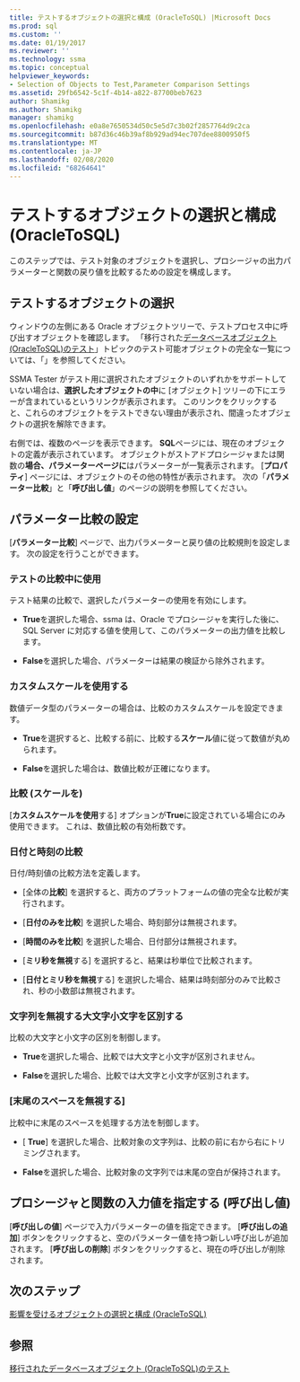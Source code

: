 ```yaml
---
title: テストするオブジェクトの選択と構成 (OracleToSQL) |Microsoft Docs
ms.prod: sql
ms.custom: ''
ms.date: 01/19/2017
ms.reviewer: ''
ms.technology: ssma
ms.topic: conceptual
helpviewer_keywords:
- Selection of Objects to Test,Parameter Comparison Settings
ms.assetid: 29fb6542-5c1f-4b14-a822-87700beb7623
author: Shamikg
ms.author: Shamikg
manager: shamikg
ms.openlocfilehash: e0a8e7650534d50c5e5d7c3b02f2857764d9c2ca
ms.sourcegitcommit: b87d36c46b39af8b929ad94ec707dee8800950f5
ms.translationtype: MT
ms.contentlocale: ja-JP
ms.lasthandoff: 02/08/2020
ms.locfileid: "68264641"
---
```

# <a name="selecting-and-configuring-objects-to-test-oracletosql"></a>テストするオブジェクトの選択と構成 (OracleToSQL)
このステップでは、テスト対象のオブジェクトを選択し、プロシージャの出力パラメーターと関数の戻り値を比較するための設定を構成します。  
  
## <a name="selection-of-objects-to-test"></a>テストするオブジェクトの選択  
ウィンドウの左側にある Oracle オブジェクトツリーで、テストプロセス中に呼び出すオブジェクトを確認します。 「移行された[データベースオブジェクト &#40;OracleToSQL&#41;のテスト](../../ssma/oracle/testing-migrated-database-objects-oracletosql.md)」トピックのテスト可能オブジェクトの完全な一覧については、「」を参照してください。  
  
SSMA Tester がテスト用に選択されたオブジェクトのいずれかをサポートしていない場合は、**選択したオブジェクトの中**に [オブジェクト] ツリーの下にエラーが含まれているというリンクが表示されます。 このリンクをクリックすると、これらのオブジェクトをテストできない理由が表示され、間違ったオブジェクトの選択を解除できます。  
  
右側では、複数のページを表示できます。 **SQL**ページには、現在のオブジェクトの定義が表示されています。 オブジェクトがストアドプロシージャまたは関数の**場合、パラメーターページに**はパラメーターが一覧表示されます。 [**プロパティ**] ページには、オブジェクトのその他の特性が表示されます。 次の「**パラメーター比較**」と「**呼び出し値**」のページの説明を参照してください。  
  
## <a name="parameter-comparison-settings"></a>パラメーター比較の設定  
[**パラメーター比較**] ページで、出力パラメーターと戻り値の比較規則を設定します。 次の設定を行うことができます。  
  
### <a name="use-during-test-comparisons"></a>テストの比較中に使用  
テスト結果の比較で、選択したパラメーターの使用を有効にします。  
  
-   **True**を選択した場合、ssma は、Oracle でプロシージャを実行した後に、SQL Server に対応する値を使用して、このパラメーターの出力値を比較します。
  
-   **False**を選択した場合、パラメーターは結果の検証から除外されます。  
  
### <a name="use-custom-scale"></a>カスタムスケールを使用する  
数値データ型のパラメーターの場合は、比較のカスタムスケールを設定できます。  
  
-   **True**を選択すると、比較する前に、比較する**スケール**値に従って数値が丸められます。  
  
-   **False**を選択した場合は、数値比較が正確になります。  
  
### <a name="comparing-scale"></a>比較 (スケールを)  
[**カスタムスケールを使用**する] オプションが**True**に設定されている場合にのみ使用できます。 これは、数値比較の有効桁数です。  
  
### <a name="date-time-comparing"></a>日付と時刻の比較  
日付/時刻値の比較方法を定義します。  
  
-   [全体の**比較**] を選択すると、両方のプラットフォームの値の完全な比較が実行されます。  
  
-   [**日付のみを比較**] を選択した場合、時刻部分は無視されます。  
  
-   [**時間のみを比較**] を選択した場合、日付部分は無視されます。  
  
-   [**ミリ秒を無視**する] を選択すると、結果は秒単位で比較されます。  
  
-   [**日付とミリ秒を無視**する] を選択した場合、結果は時刻部分のみで比較され、秒の小数部は無視されます。  
  
### <a name="ignore-strings-case"></a>文字列を無視する大文字小文字を区別する  
比較の大文字と小文字の区別を制御します。  
  
-   **True**を選択した場合、比較では大文字と小文字が区別されません。  
  
-   **False**を選択した場合、比較では大文字と小文字が区別されます。  
  
### <a name="ignore-trailing-spaces"></a>[末尾のスペースを無視する]  
比較中に末尾のスペースを処理する方法を制御します。  
  
-   [ **True**] を選択した場合、比較対象の文字列は、比較の前に右から右にトリミングされます。  
  
-   **False**を選択した場合、比較対象の文字列では末尾の空白が保持されます。  
  
## <a name="specify-input-values-for-procedures-and-functions-call-values"></a>プロシージャと関数の入力値を指定する (呼び出し値)  
[**呼び出しの値**] ページで入力パラメーターの値を指定できます。 [**呼び出しの追加**] ボタンをクリックすると、空のパラメーター値を持つ新しい呼び出しが追加されます。 [**呼び出しの削除**] ボタンをクリックすると、現在の呼び出しが削除されます。  
  
## <a name="next-step"></a>次のステップ  
[影響を受けるオブジェクトの選択と構成 &#40;OracleToSQL&#41;](../../ssma/oracle/selecting-and-configuring-affected-objects-oracletosql.md)  
  
## <a name="see-also"></a>参照  
[移行されたデータベースオブジェクト &#40;OracleToSQL&#41;のテスト](../../ssma/oracle/testing-migrated-database-objects-oracletosql.md)  
  
